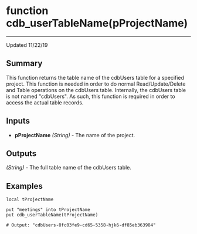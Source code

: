 # function cdb_userTableName(pProjectName)
---
Updated 11/22/19
## Summary
This function returns the table name of the cdbUsers table for a specified project. This function is needed in order to do normal Read/Update/Delete and Table operations on the cdbUsers table. Internally, the cdbUsers table is not named "cdbUsers". As such, this function is required in order to access the actual table records.

## Inputs
* **pProjectName** *(String)* - The name of the project.

## Outputs
*(String)* - The full table name of the cdbUsers table.

## Examples
```livecodeserver
local tProjectName

put "meetings" into tProjectName
put cdb_userTableName(tProjectName)

# Output: "cdbUsers-8fc03fe9-cd65-5358-hjk6-df85eb363984"
```